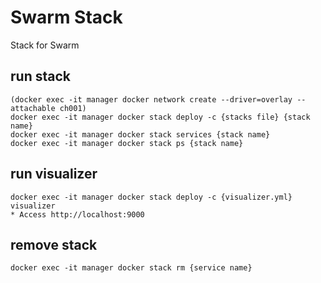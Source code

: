 # Swarm Stack
Stack for Swarm

## run stack
```
(docker exec -it manager docker network create --driver=overlay --attachable ch001)
docker exec -it manager docker stack deploy -c {stacks file} {stack name}
docker exec -it manager docker stack services {stack name}
docker exec -it manager docker stack ps {stack name}
```

## run visualizer
```
docker exec -it manager docker stack deploy -c {visualizer.yml} visualizer
* Access http://localhost:9000
```

## remove stack
```
docker exec -it manager docker stack rm {service name}
```

```




